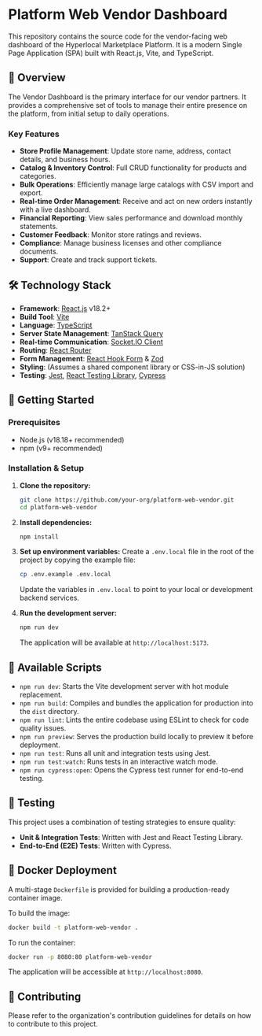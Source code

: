 # Platform Web Vendor Dashboard

This repository contains the source code for the vendor-facing web dashboard of the Hyperlocal Marketplace Platform. It is a modern Single Page Application (SPA) built with React.js, Vite, and TypeScript.

## 📖 Overview

The Vendor Dashboard is the primary interface for our vendor partners. It provides a comprehensive set of tools to manage their entire presence on the platform, from initial setup to daily operations.

### Key Features

-   **Store Profile Management**: Update store name, address, contact details, and business hours.
-   **Catalog & Inventory Control**: Full CRUD functionality for products and categories.
-   **Bulk Operations**: Efficiently manage large catalogs with CSV import and export.
-   **Real-time Order Management**: Receive and act on new orders instantly with a live dashboard.
-   **Financial Reporting**: View sales performance and download monthly statements.
-   **Customer Feedback**: Monitor store ratings and reviews.
-   **Compliance**: Manage business licenses and other compliance documents.
-   **Support**: Create and track support tickets.

## 🛠️ Technology Stack

-   **Framework**: [React.js](https://react.dev/) v18.2+
-   **Build Tool**: [Vite](https://vitejs.dev/)
-   **Language**: [TypeScript](https://www.typescriptlang.org/)
-   **Server State Management**: [TanStack Query](https://tanstack.com/query)
-   **Real-time Communication**: [Socket.IO Client](https://socket.io/docs/v4/client-api/)
-   **Routing**: [React Router](https://reactrouter.com/)
-   **Form Management**: [React Hook Form](https://react-hook-form.com/) & [Zod](https://zod.dev/)
-   **Styling**: (Assumes a shared component library or CSS-in-JS solution)
-   **Testing**: [Jest](https://jestjs.io/), [React Testing Library](https://testing-library.com/docs/react-testing-library/intro/), [Cypress](https://www.cypress.io/)

## 🚀 Getting Started

### Prerequisites

-   Node.js (v18.18+ recommended)
-   npm (v9+ recommended)

### Installation & Setup

1.  **Clone the repository:**
    ```bash
    git clone https://github.com/your-org/platform-web-vendor.git
    cd platform-web-vendor
    ```

2.  **Install dependencies:**
    ```bash
    npm install
    ```

3.  **Set up environment variables:**
    Create a `.env.local` file in the root of the project by copying the example file:
    ```bash
    cp .env.example .env.local
    ```
    Update the variables in `.env.local` to point to your local or development backend services.

4.  **Run the development server:**
    ```bash
    npm run dev
    ```
    The application will be available at `http://localhost:5173`.

## 📜 Available Scripts

-   `npm run dev`: Starts the Vite development server with hot module replacement.
-   `npm run build`: Compiles and bundles the application for production into the `dist` directory.
-   `npm run lint`: Lints the entire codebase using ESLint to check for code quality issues.
-   `npm run preview`: Serves the production build locally to preview it before deployment.
-   `npm run test`: Runs all unit and integration tests using Jest.
-   `npm run test:watch`: Runs tests in an interactive watch mode.
-   `npm run cypress:open`: Opens the Cypress test runner for end-to-end testing.

## 🧪 Testing

This project uses a combination of testing strategies to ensure quality:

-   **Unit & Integration Tests**: Written with Jest and React Testing Library.
-   **End-to-End (E2E) Tests**: Written with Cypress.

## 🐳 Docker Deployment

A multi-stage `Dockerfile` is provided for building a production-ready container image.

To build the image:
```bash
docker build -t platform-web-vendor .
```

To run the container:
```bash
docker run -p 8080:80 platform-web-vendor
```
The application will be accessible at `http://localhost:8080`.

## 🤝 Contributing

Please refer to the organization's contribution guidelines for details on how to contribute to this project.